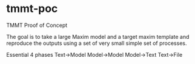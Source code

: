 # tmmt-poc
TMMT Proof of Concept

The goal is to take a large Maxim model and a target maxim template and reproduce the outputs using 
a set of very small simple set of processes. 


Essential 4 phases
Text->Model  Model->Model  Model->Text Text->File

